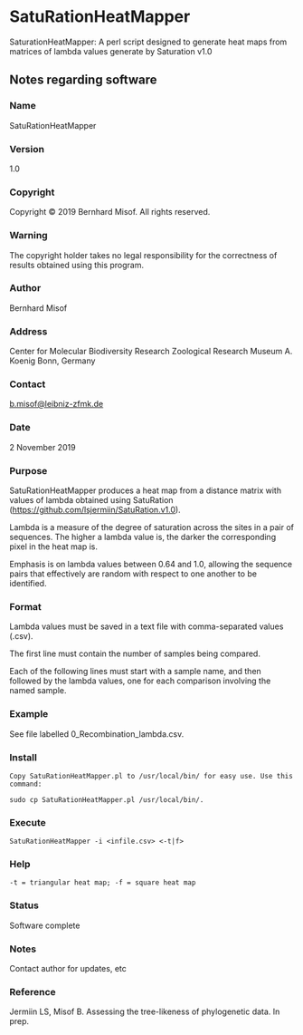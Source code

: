 # SatuRationHeatMapper
 SaturationHeatMapper: A perl script designed to generate heat maps from matrices of lambda values generate by Saturation v1.0

## Notes regarding software

### Name        
SatuRationHeatMapper

### Version     
1.0

### Copyright   
Copyright © 2019 Bernhard Misof. All rights reserved.

### Warning     
The copyright holder takes no legal responsibility for the correctness of 
results obtained using this program.

### Author      
Bernhard Misof

### Address     
Center for Molecular Biodiversity Research
Zoological Research Museum A. Koenig
Bonn, Germany

### Contact     
b.misof@leibniz-zfmk.de

### Date
2 November 2019

### Purpose     
SatuRationHeatMapper produces a heat map from a distance matrix with values of 
lambda obtained using SatuRation (https://github.com/lsjermiin/SatuRation.v1.0).
            
Lambda is a measure of the degree of saturation across the sites in a pair of
sequences. The higher a lambda value is, the darker the corresponding pixel in
the heat map is.

Emphasis is on lambda values between 0.64 and 1.0, allowing the sequence pairs
that effectively are random with respect to one another to be identified.
            
### Format      
Lambda values must be saved in a text file with comma-separated values (.csv).

The first line must contain the number of samples being compared. 

Each of the following lines must start with a sample name, and then followed
by the lambda values, one for each comparison involving the named sample.
 
### Example     
See file labelled 0_Recombination_lambda.csv.

### Install     
    Copy SatuRationHeatMapper.pl to /usr/local/bin/ for easy use. Use this command:

    sudo cp SatuRationHeatMapper.pl /usr/local/bin/. 

### Execute     
    SatuRationHeatMapper -i <infile.csv> <-t|f>

### Help        
    -t = triangular heat map; -f = square heat map

### Status      
Software complete

### Notes        
Contact author for updates, etc

### Reference   
Jermiin LS, Misof B. Assessing the tree-likeness of phylogenetic data. In prep.
